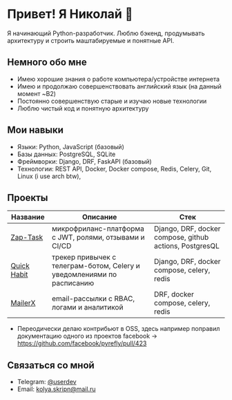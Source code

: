 # Привет! Я Николай 👋

Я начинающий Python-разработчик. Люблю бэкенд, продумывать архитектуру и строить маштабируемые и понятные API.

## Немного обо мне
- Имею хорошие знания о работе компьютера/устройстве интернета
- Имею и продолжаю совершенствовать английский язык (на данный момент ~B2)
- Постоянно совершенствую старые и изучаю новые технологии
- Люблю чистый код и понятную архитектуру

## Мои навыки
- Языки: Python, JavaScript (базовый)
- Базы данных: PostgreSQL, SQLite
- Фреймворки: Django, DRF, FaskAPI (базовый)
- Технологии: REST API, Docker, Docker compose, Redis, Celery, Git, Linux (i use arch btw), 

## Проекты

| Название | Описание | Стек |
|----------|----------|------|
| [Zap-Task](https://github.com/github-main-user/zap-task) | микрофриланс-платформа с JWT, ролями, отзывами и CI/CD | Django, DRF, docker compose, github actions, PostgresQL |
| [Quick Habit](https://github.com/github-main-user/quick-habit) | трекер привычек с телеграм-ботом, Celery и уведомлениями по расписанию | Django, DRF, docker compose, celery, redis |
| [MailerX](https://github.com/github-main-user/mailerx) | email-рассылки с RBAC, логами и аналитикой | DRF, docker compose, celery, redis |

- Переодически делаю контрибьют в OSS, здесь например поправил документацию одного из проектов facebook -> https://github.com/facebook/pyrefly/pull/423

## Связаться со мной
- Telegram: [@userdev](https://t.me/HuKoJlauu)
- Email: kolya.skripn@mail.ru
